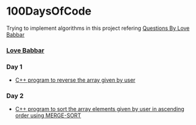# 100DaysOfCode
Trying to implement algorithms in this project
refering [Questions By Love Babbar](https://docs.google.com/spreadsheets/d/1LWxA3xiZxUGToD7Nj3fVqSyOs9f5bx_zqsMjaQLcen8/edit?usp=sharing)

### [Love Babbar](https://www.youtube.com/channel/UCQHLxxBFrbfdrk1jF0moTpw)

### Day 1
* [C++ program to reverse the array given by user](https://www.geeksforgeeks.org/write-a-program-to-reverse-an-array-or-string/)

### Day 2
* [C++ program to sort the array elements given by user in ascending order using MERGE-SORT](https://www.geeksforgeeks.org/merge-sort/)